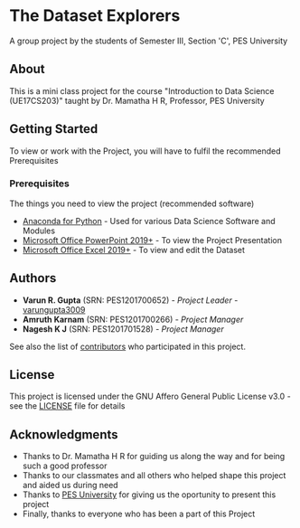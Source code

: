 # The Dataset Explorers

A group project by the students of Semester III, Section 'C', PES University

## About

This is a mini class project for the course "Introduction to Data Science (UE17CS203)" taught by Dr. Mamatha H R, Professor, PES University

## Getting Started

To view or work with the Project, you will have to fulfil the recommended Prerequisites

### Prerequisites

The things you need to view the project (recommended software)

* [Anaconda for Python](https://www.anaconda.com/) - Used for various Data Science Software and Modules
* [Microsoft Office PowerPoint 2019+](https://products.office.com/en-in/powerpoint) - To view the Project Presentation
* [Microsoft Office Excel 2019+](https://products.office.com/en-in/excel) - To view and edit the Dataset

## Authors

* **Varun R. Gupta** (SRN: PES1201700652) - *Project Leader* - [varungupta3009](https://github.com/varungupta3009/)
* **Amruth Karnam** (SRN: PES1201700266) - *Project Manager*
* **Nagesh K J** (SRN: PES1201701528) - *Project Manager*

See also the list of [contributors](https://github.com/varungupta3009/The-Dataset-Explorers/contributors) who participated in this project.

## License

This project is licensed under the GNU Affero General Public License v3.0 - see the [LICENSE](https://github.com/varungupta3009/The-Dataset-Explorers/blob/master/LICENSE) file for details

## Acknowledgments

* Thanks to Dr. Mamatha H R for guiding us along the way and for being such a good professor
* Thanks to our classmates and all others who helped shape this project and aided us during need
* Thanks to [PES University](https://pes.edu/) for giving us the oportunity to present this project
* Finally, thanks to everyone who has been a part of this Project
